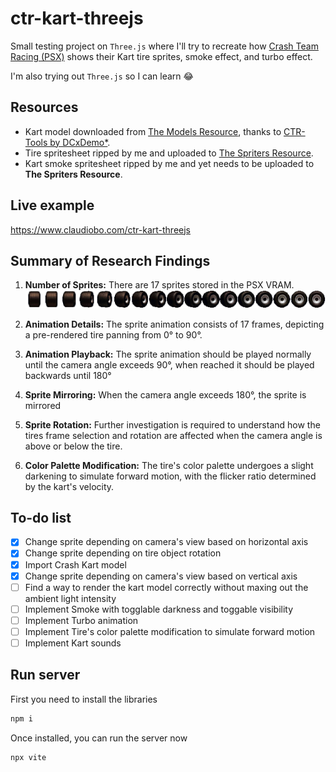 # ctr-kart-threejs

Small testing project on `Three.js` where I'll try to recreate how [Crash Team Racing (PSX)](https://en.wikipedia.org/wiki/Crash_Team_Racing) shows their Kart tire sprites, smoke effect, and turbo effect.

I'm also trying out `Three.js` so I can learn 😂

## Resources

-   Kart model downloaded from [The Models Resource](https://www.models-resource.com/playstation/crashteamracing/model/61792/), thanks to [CTR-Tools by DCxDemo\*](https://github.com/CTR-tools/CTR-tools).
-   Tire spritesheet ripped by me and uploaded to [The Spriters Resource](https://www.spriters-resource.com/playstation/ctr/sheet/116430/).
-   Kart smoke spritesheet ripped by me and yet needs to be uploaded to **The Spriters Resource**.

<!-- - Kart sounds ripped by [DCxDemo\* with CTR-Tools ](https://github.com/CTR-tools/CTR-tools).   -->
<!-- - Kart turbo model ripped by [DCxDemo\* with CTR-Tools ](https://github.com/CTR-tools/CTR-tools). Slightly modified by me   -->

## Live example

https://www.claudiobo.com/ctr-kart-threejs

## Summary of Research Findings

1. **Number of Sprites:** There are 17 sprites stored in the PSX VRAM.  
   ![Tire spritesheet](/assets/img/tire-spritesheet.png)

1. **Animation Details:** The sprite animation consists of 17 frames, depicting a pre-rendered tire panning from 0° to 90°.

1. **Animation Playback:** The sprite animation should be played normally until the camera angle exceeds 90°, when reached it should be played backwards until 180°

1. **Sprite Mirroring:** When the camera angle exceeds 180°, the sprite is mirrored

1. **Sprite Rotation:** Further investigation is required to understand how the tires frame selection and rotation are affected when the camera angle is above or below the tire.

1. **Color Palette Modification:** The tire's color palette undergoes a slight darkening to simulate forward motion, with the flicker ratio determined by the kart's velocity.

## To-do list

-   [x] Change sprite depending on camera's view based on horizontal axis
-   [x] Change sprite depending on tire object rotation
-   [x] Import Crash Kart model
-   [x] Change sprite depending on camera's view based on vertical axis
-   [ ] Find a way to render the kart model correctly without maxing out the ambient light intensity
-   [ ] Implement Smoke with togglable darkness and toggable visibility
-   [ ] Implement Turbo animation
-   [ ] Implement Tire's color palette modification to simulate forward motion
-   [ ] Implement Kart sounds

## Run server

First you need to install the libraries

```bash
npm i
```

Once installed, you can run the server now

```bash
npx vite
```
